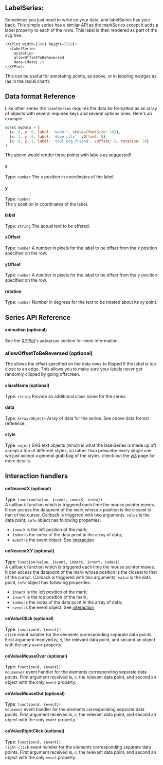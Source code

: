 ## LabelSeries:

<!-- INJECT:"LabelSeriesExampleWithLink" -->

Sometimes you just need to write on your data, and labelSeries has your back. This simple series has a similar API as the markSeries except it adds a label property to each of the rows. This label is then rendered as part of the svg tree.

```javascript
<XYPlot width={300} height={300}>
  <LabelSeries
    animation
    allowOffsetToBeReversed
    data={data} />
</XYPlot>
```
This can be useful for annotating points, as above, or in labeling wedges as (as in the radial chart).

## Data format Reference

Like other series the `labelSeries` requires the data be formatted as an array of objects with several required keys and several options ones. Here's an example


```javascript
const myData = [
  {x: 0, y: 0, label: 'woah!', style={fontSize: 10}},
  {x: 1, y: 0, label: 'dope city', yOffset: 5},
  {x: 0, y: 1, label: 'cool Dog friend', xOffset: 5, rotation: 34}
]
```

The above would render three points with labels as suggested!

#### x
Type: `number`
The x position in coordinates of the label.

#### y
Type: `number`  
The y position in coordinates of the label.

#### label
Type: `string`
The actual text to be offered.

#### xOffset
Type: `number`
A number in pixels for the label to be offset from the x position specified on the row.

#### yOffset
Type: `number`
A number in pixels for the label to be offset from the y position specified on the row.

#### rotation
Type: `number`
Number in degrees for the text to be rotated about its xy point.


## Series API Reference

#### animation (optional)  
See the [XYPlot](xy-plot.md)'s `animation` section for more information.

### allowOffsetToBeReversed (optional)
The allows the offset specified on the data rows to flipped if the label is too close to an edge. This allows you to make sure your labels never get randomly clipped by going offscreen.

#### className (optional)
Type: `string`
Provide an additional class name for the series.

#### data
Type: `Array<Object>`
Array of data for the series. See above data format reference.

#### style
Type: `object`
SVG text objects (which is what the labelSeries is made up of) accept a ton of different styles, so rather than prescribe every single one we just accept a general grab bag pf the styles. check out the [w3](https://www.w3schools.com/graphics/svg_path.asp) page for more details.

## Interaction handlers
#### onNearestX (optional)
Type: `function(value, {event, innerX, index})`  
A callback function which is triggered each time the mouse pointer moves. It can access the datapoint of the mark whose x position is the closest to that of the cursor.
Callback is triggered with two arguments. `value` is the data point, `info` object has following properties:
- `innerX` is the left position of the mark;
- `index` is the index of the data point in the array of data;
- `event` is the event object.
See [interaction](interaction.md)

#### onNearestXY (optional)
Type: `function(value, {event, innerX, innerY, index})`  
A callback function which is triggered each time the mouse pointer moves. It can access the datapoint of the mark whose position is the closest to that of the cursor.
Callback is triggered with two arguments. `value` is the data point, `info` object has following properties:
- `innerX` is the left position of the mark;
- `innerY` is the top position of the mark;
- `index` is the index of the data point in the array of data;
- `event` is the event object.
See [interaction](interaction.md)

#### onValueClick (optional)
Type: `function(d, {event})`  
`click` event handler for the elements corresponding separate data points. First argument received is, `d`, the relevant data point, and second an object with the only `event` property.  

#### onValueMouseOver (optional)
Type: `function(d, {event})`  
`mouseover` event handler for the elements corresponding separate data points. First argument received is, `d`, the relevant data point, and second an object with the only `event` property.

#### onValueMouseOut (optional)
Type: `function(d, {event})`  
`mouseout` event handler for the elements corresponding separate data points. First argument received is, `d`, the relevant data point, and second an object with the only `event` property.  

#### onValueRightClick (optional)
Type: `function(d, {event})`  
`right-click` event handler for the elements corresponding separate data points. First argument received is, `d`, the relevant data point, and second an object with the only `event` property.  